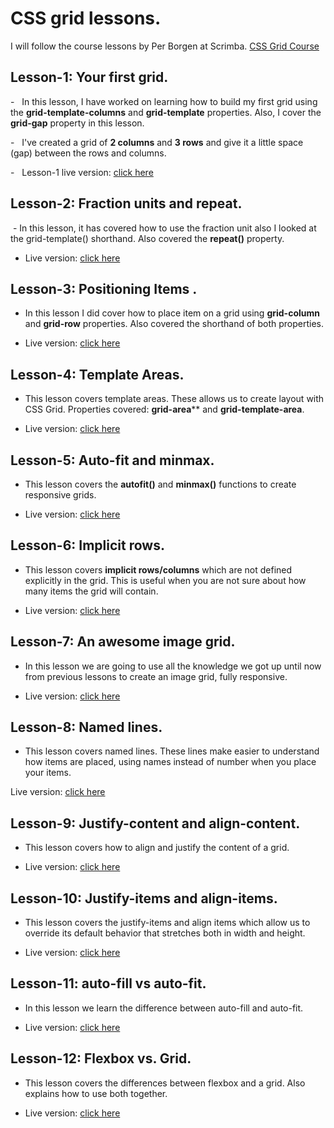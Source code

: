 # CSS grid lessons.

I will follow the course lessons by Per Borgen at Scrimba. [CSS Grid Course](https://scrimba.com/g/gR8PTE)

## **Lesson-1: Your first grid**.

-   In this lesson, I have worked on learning how to build my first grid using the **grid-template-columns** and **grid-template** properties. Also, I cover the **grid-gap** property in this lesson.

-   I've created a grid of **2 columns** and **3 rows** and give it a little space (gap) between the rows and columns.

-   Lesson-1 live version: [click here](https://heero83.github.io/grids/grids-lesson-1/index.html)
   
## **Lesson-2: Fraction units and repeat**.

 -  In this lesson, it has covered how to use the fraction unit also I looked at the grid-template() shorthand.
  Also covered the **repeat()** property.

  - Live version: [click here](https://heero83.github.io/grids/grids-lesson-2/index.html)

## **Lesson-3: Positioning Items** .

-   In this lesson I did cover how to place item on a grid using **grid-column** and **grid-row** properties. Also covered the shorthand of both properties.

-   Live version: [click here](https://heero83.github.io/grids/grids-lesson-3/index.html)

## **Lesson-4: Template Areas**.

- This lesson covers template areas. These allows us to create layout with CSS Grid. Properties covered: **grid-area**** and **grid-template-area**.

-   Live version: [click here](https://heero83.github.io/grids/grids-lesson-4/index.html)

## **Lesson-5: Auto-fit and minmax**.

- This lesson covers the **autofit()** and **minmax()** functions to create responsive grids.  

- Live version: [click here](https://heero83.github.io/grids/grids-lesson-5/index.html)

## **Lesson-6: Implicit rows**.

- This lesson covers **implicit rows/columns** which are not defined explicitly in the grid. This is useful when you are not sure about how many items the grid will contain.

-  Live version: [click here](https://heero83.github.io/grids/grids-lesson-6/index.html)

## **Lesson-7: An awesome image grid**.

- In this lesson we are going to use all the knowledge we got up until now from previous lessons to create an image grid, fully responsive.

-  Live version: [click here](https://heero83.github.io/grids/grids-lesson-7/index.html)

## **Lesson-8: Named lines**.

- This lesson covers named lines. These lines make easier to understand how items are placed, using names instead of number when you place your items.

 Live version: [click here](https://heero83.github.io/grids/grids-lesson-8/index.html)

## **Lesson-9: Justify-content and align-content**.

- This lesson covers how to align and justify the content of a grid.

- Live version: [click here](https://heero83.github.io/grids/grids-lesson-9/index.html)

## **Lesson-10: Justify-items and align-items**.

- This lesson covers the justify-items and align items which allow us to override its default behavior that stretches both in width and height.

- Live version: [click here](https://heero83.github.io/grids/grids-lesson-10/index.html)

## **Lesson-11: auto-fill vs auto-fit**.

- In this lesson we learn the difference between auto-fill and auto-fit.

- Live version: [click here](https://heero83.github.io/grids/grids-lesson-11/index.html)

## **Lesson-12: Flexbox vs. Grid**.

- This lesson covers the differences between flexbox and a grid. Also explains how to use both together.

- Live version: [click here](https://heero83.github.io/grids/grids-lesson-12/index.html)
